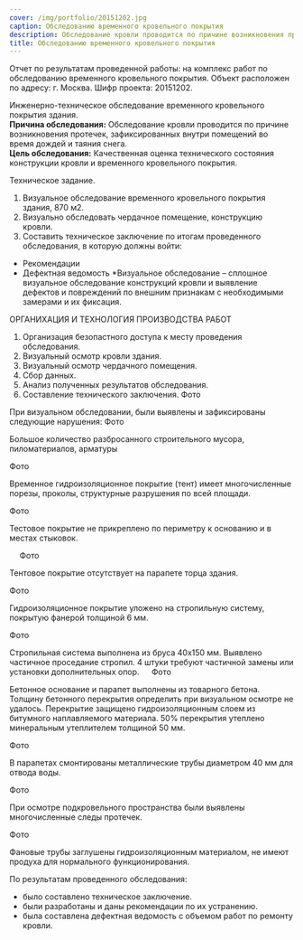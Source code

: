 ```yaml
---
cover: /img/portfolio/20151202.jpg
caption: Обследованию временного кровельного покрытия
description: Обследование кровли проводится по причине возникновения протечек
title: Обследованию временного кровельного покрытия
---
```




Отчет по результатам проведенной работы:
на комплекс работ по обследованию временного кровельного покрытия.
Объект расположен по адресу: г. Москва.
Шифр проекта: 20151202.	

Инженерно-техническое обследование временного кровельного покрытия здания.  
**Причина обследования:** Обследование кровли проводится по причине возникновения протечек, зафиксированных внутри помещений во время дождей и таяния снега.  
**Цель обследования:** Качественная оценка технического состояния конструкции кровли и временного кровельного покрытия.

Техническое задание.
1.	Визуальное обследование временного кровельного покрытия здания, 870 м2.
2.	Визуально обследовать чердачное помещение, конструкцию кровли.
3.	Составить техническое заключение по итогам проведенного обследования, в которую должны войти:
- Рекомендации
- Дефектная ведомость 
*Визуальное обследование – сплошное визуальное обследование конструкций кровли и выявление дефектов и повреждений по внешним признакам с необходимыми замерами и их фиксация.

ОРГАНИХАЦИЯ И ТЕХНОЛОГИЯ ПРОИЗВОДСТВА РАБОТ
1.	Организация безопастного доступа к месту проведения обследования.
2.	Визуальный осмотр кровли здания. 
3.	Визуальный осмотр чердачного помещения.
4.	Сбор данных.
5.	Анализ полученных результатов обследования.
6.	Составление технического заключения.
Фото 
  
 
При визуальном обследовании, были выявлены и зафиксированы следующие нарушения: 
Фото
     
Большое количество разбросанного строительного мусора, пиломатериалов, арматуры

Фото
    

Временное гидроизоляционное покрытие (тент) имеет многочисленные порезы, проколы, структурные разрушения по всей площади.

Фото
 
Тестовое покрытие не прикреплено по периметру к основанию и в местах стыковок.

 
Фото
    
Тентовое покрытие отсутствует на парапете торца здания.

Фото
 
Гидроизоляционное покрытие уложено на стропильную систему, покрытую фанерой толщиной 6 мм.

Фото
 
Стропильная система выполнена из бруса 40х150 мм. Выявлено частичное проседание стропил. 4 штуки требуют частичной замены или установки дополнительных опор.
 
Фото
 
Бетонное основание и парапет выполнены из товарного бетона. Толщину бетонного перекрытия определить при визуальном осмотре не удалось. Перекрытие защищено гидроизоляционным слоем из битумного наплавляемого материала. 50% перекрытия утеплено минеральным утеплителем толщиной 50 мм.

Фото
 
В парапетах смонтированы металлические трубы диаметром 40 мм для отвода воды.

Фото
     
При осмотре подкровельного пространства были выявлены многочисленные следы протечек.

Фото
 
Фановые трубы заглушены гидроизоляционным материалом, не имеют продуха для нормального функционирования.

По результатам проведенного обследования: 
- было составлено техническое заключение. 
- были разработаны и даны рекомендации по их устранению.
- была составлена дефектная ведомость с объемом работ по ремонту кровли.
